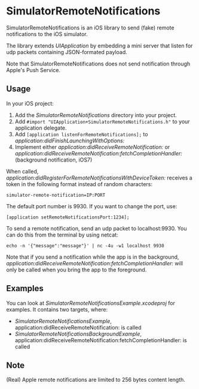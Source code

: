 # SimulatorRemoteNotifications

SimulatorRemoteNotifications is an iOS library to send (fake) remote notifications to the iOS simulator.

The library extends _UIApplication_ by embedding a mini server that listen for udp packets containing JSON-formated payload.

Note that SimulatorRemoteNotifications does not send notification through Apple's Push Service.


## Usage

In your iOS project:

1. Add the _SimulatorRemoteNotifications_ directory into your project.
2. Add `#import "UIApplication+SimulatorRemoteNotifications.h"` to your application delegate.
3. Add `[application listenForRemoteNotifications];` to _application:didFinishLaunchingWithOptions:_
4. Implement either _application:didReceiveRemoteNotification:_ or _application:didReceiveRemoteNotification:fetchCompletionHandler:_ (background notification, iOS7)


When called, _application:didRegisterForRemoteNotificationsWithDeviceToken:_ receives a token in the following format instead of random characters:
	
	simulator-remote-notification=IP:PORT


The default port number is 9930. If you want to change the port, use:

	[application setRemoteNotificationsPort:1234];


To send a remote notification, send an udp packet to localhost:9930.
You can do this from the terminal by using netcat:

	echo -n '{"message":"message"}' | nc -4u -w1 localhost 9930

Note that if you send a notification while the app is in the background, _application:didReceiveRemoteNotification:fetchCompletionHandler:_ will only be called when you bring the app to the foreground.

	
## Examples

You can look at _SimulatorRemoteNotificationsExample.xcodeproj_ for examples. It contains two targets, where:

- _SimulatorRemoteNotificationsExample_, application:didReceiveRemoteNotification: is called
- _SimulatorRemoteNotificationsBackgroundExample_, application:didReceiveRemoteNotification:fetchCompletionHandler: is called

	
## Note

(Real) Apple remote notifications are limited to 256 bytes content length.